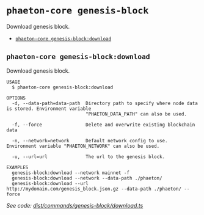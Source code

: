 `phaeton-core genesis-block`
============================

Download genesis block.

* [`phaeton-core genesis-block:download`](#phaeton-core-genesis-blockdownload)

## `phaeton-core genesis-block:download`

Download genesis block.

```
USAGE
  $ phaeton-core genesis-block:download

OPTIONS
  -d, --data-path=data-path  Directory path to specify where node data is stored. Environment variable
                             "PHAETON_DATA_PATH" can also be used.

  -f, --force                Delete and overwrite existing blockchain data

  -n, --network=network      Default network config to use. Environment variable "PHAETON_NETWORK" can also be used.

  -u, --url=url              The url to the genesis block.

EXAMPLES
  genesis-block:download --network mainnet -f
  genesis-block:download --network --data-path ./phaeton/
  genesis-block:download --url http://mydomain.com/genesis_block.json.gz --data-path ./phaeton/ --force
```

_See code: [dist/commands/genesis-block/download.ts](https://github.com/Phaeton-Blockchain/plaak-phaeton-core/blob/v0.0.9/dist/commands/genesis-block/download.ts)_
